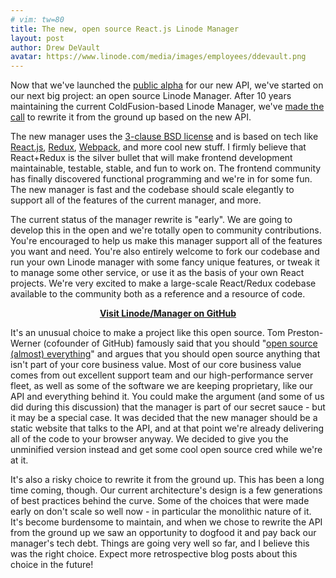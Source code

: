 ```yaml
---
# vim: tw=80
title: The new, open source React.js Linode Manager
layout: post
author: Drew DeVault
avatar: https://www.linode.com/media/images/employees/ddevault.png
---
```


Now that we've launched the
[public alpha](https://engineering.linode.com/2016/04/12/Announcing-APIv4.html)
for our new API, we've started on our next big project: an open source
Linode Manager. After 10 years maintaining the current ColdFusion-based Linode
Manager, we've [made the
call](http://www.joelonsoftware.com/articles/fog0000000069.html) to rewrite it
from the ground up based on the new API.

The new manager uses the
[3-clause BSD license](https://github.com/linode/manager/blob/gh-pages/LICENSE)
and is based on tech like [React.js](http://facebook.github.io/react/),
[Redux](http://redux.js.org/), [Webpack](https://webpack.github.io/), and more
cool new stuff.  I firmly believe that React+Redux is the silver bullet that
will make frontend development maintainable, testable, stable, and fun to work
on. The frontend community has finally discovered functional programming and
we're in for some fun. The new manager is fast and the codebase should scale
elegantly to support all of the features of the current manager, and more.

The current status of the manager rewrite is "early". We are going to develop
this in the open and we're totally open to community contributions. You're
encouraged to help us make this manager support all of the features
you want and need. You're also entirely welcome to fork our codebase and run
your own Linode manager with some fancy unique features, or tweak it to manage
some other service, or use it as the basis of your own React projects. We're
very excited to make a large-scale React/Redux codebase available to the
community both as a reference and a resource of code.

<p style="text-align: center"> <strong><a class="btn btn-default"
href="https://github.com/Linode/manager"><i class="fa fa-github"></i> Visit
Linode/Manager on GitHub <i class="fa fa-chevron-right"></i></a></strong> </p>

It's an unusual choice to make a project like this open source. Tom
Preston-Werner (cofounder of GitHub) famously said that you should "[open source
(almost)
everything](http://tom.preston-werner.com/2011/11/22/open-source-everything.html)"
and argues that you should open source anything that isn't part of your core
business value. Most of our core business value comes from out excellent support
team and our high-performance server fleet, as well as some of the software we are keeping
proprietary, like our API and everything behind it. You could make the argument
(and some of us did during this discussion) that the manager is part of our
secret sauce - but it may be a special case. It was decided that the new manager
should be a static website that talks to the API, and at that point we're
already delivering all of the code to your browser anyway. We decided
to give you the unminified version instead and get some cool open
source cred while we're at it.

It's also a risky choice to rewrite it from the ground up. This has been a long
time coming, though. Our current architecture's design is a few generations of
best practices behind the curve. Some of the choices that were made
early on don't scale so well now - in particular the monolithic nature of it.
It's become burdensome to maintain, and when we chose to rewrite the API from the
ground up we saw an opportunity to dogfood it and pay back our manager's tech
debt. Things are going very well so far, and I believe this was the right
choice. Expect more retrospective blog posts about this choice in the future!
